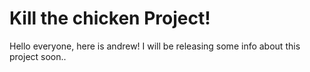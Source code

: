 # Kill the chicken Project!

Hello everyone, here is andrew! I will be releasing some info about this project soon..
